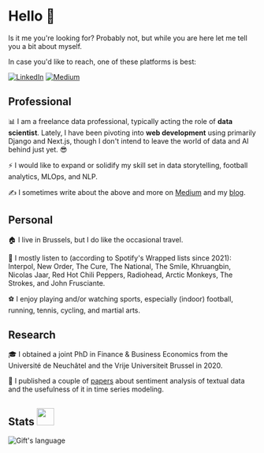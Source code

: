 # Hello 👋

Is it me you're looking for? Probably not, but while you are here let me tell you a bit about myself.

In case you'd like to reach, one of these platforms is best:
<p>
<a href="https://www.linkedin.com/in/sam-borms" target="_blank"><img alt="LinkedIn" src="https://img.shields.io/badge/linkedin-%230077B5.svg?&style=for-the-badge&logo=linkedin&logoColor=white" /></a>
<a href="https://medium.com/@sborms" target="_blank"><img alt="Medium" src="https://img.shields.io/badge/medium-%2312100E.svg?&style=for-the-badge&logo=medium&logoColor=white" /></a>
</p>

## Professional

📊 I am a freelance data professional, typically acting the role of **data scientist**. Lately, I have been pivoting into **web development** using primarily Django and Next.js, though I don't intend to leave the world of data and AI behind just yet. 😎

⚡ I would like to expand or solidify my skill set in data storytelling, football analytics, MLOps, and NLP.

✍️ I sometimes write about the above and more on [Medium](https://medium.com/@sborms) and my [blog](https://samborms.com/writings/).

## Personal

🏠 I live in Brussels, but I do like the occasional travel.

🎸 I mostly listen to (according to Spotify's Wrapped lists since 2021): Interpol, New Order, The Cure, The National, The Smile, Khruangbin, Nicolas Jaar, Red Hot Chili Peppers, Radiohead, Arctic Monkeys, The Strokes, and John Frusciante.

⚽ I enjoy playing and/or watching sports, especially (indoor) football, running, tennis, cycling, and martial arts.

## Research

🎓 I obtained a joint PhD in Finance & Business Economics from the Université de Neuchâtel and the Vrije Universiteit Brussel in 2020. 

📝 I published a couple of [papers](https://scholar.google.com/citations?user=Bvk7MPoAAAAJ) about sentiment analysis of textual data and the usefulness of it in time series modeling.

<!-- GitHub section -->
## Stats <img src = "https://i.pinimg.com/originals/65/c4/f4/65c4f452571be1261e9c623f7da488ac.gif" width = 35px> 
 
<div>
<!-- <img align="center" src="https://github-readme-streak-stats.herokuapp.com/?user=sborms" alt="Gift's LangStat" height="192px" width="470px"/> -->
<img align="center" src="https://github-readme-stats.vercel.app/api?username=sborms&show_icons=true&locale=en&layout=compact&theme=light" alt="Gift's language"/>
</div>
<!-- GitHub section: END -->
